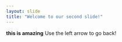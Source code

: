 ```yaml
---
layout: slide
title: "Welcome to our second slide!"
---
```

**this is amazing**
Use the left arrow to go back!
